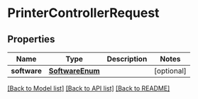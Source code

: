 # PrinterControllerRequest


## Properties
Name | Type | Description | Notes
------------ | ------------- | ------------- | -------------
**software** | [**SoftwareEnum**](SoftwareEnum.md) |  | [optional] 

[[Back to Model list]](../README.md#documentation-for-models) [[Back to API list]](../README.md#documentation-for-api-endpoints) [[Back to README]](../README.md)


